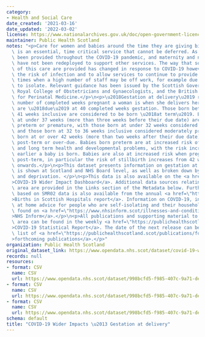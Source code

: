 ```yaml
---
category:
- Health and Social Care
date_created: '2021-03-16'
date_updated: '2022-03-02'
license: https://www.nationalarchives.gov.uk/doc/open-government-licence/version/3/
maintainer: Public Health Scotland
notes: "<p>Care for women and babies around the time they are giving birth/being born\
  \ is an essential, time critical service that cannot be deferred. As such, it has\
  \ been provided throughout the COVID-19 pandemic, and maternity and neonatal staff\
  \ have not been redeployed to support other services. The way that some elements\
  \ of this care are provided has changed in response to COVID-19 however, to minimise\
  \ the risk of infection and to allow services to continue to provide safe care during\
  \ times when a high number of staff may be off work, for example due to needing\
  \ to isolate. Relevant guidance has been issued by the Scottish Government, the\
  \ Royal College of Obstetricians and Gynaecologists, and the British Association\
  \ for Perinatal Medicine.</p>\n<p>\u2018Gestation at delivery\u2019 refers to the\
  \ number of completed weeks pregnant a woman is when she delivers her baby. Babies\
  \ are \u2018due\u2019 at 40 completed weeks gestation. Those born between 37 and\
  \ 41 weeks inclusive are considered to be born \u2018at term\u2019. Babies born\
  \ at under 37 weeks (more than three weeks before their due date) are considered\
  \ preterm or premature, with those born at under 32 weeks considered very preterm\
  \ and those born at 32 to 36 weeks inclusive considered moderately preterm. Babies\
  \ born at or over 42 weeks (more than two weeks after their due date) are considered\
  \ post-term or over-due. Babies born preterm are at increased risk of both short\
  \ and long term health and developmental problems, with the risk increasing the\
  \ earlier a baby is born. Babies are also at increased risk when pregnancies extend\
  \ post-term, in particular the risk of stillbirth increases from 42 weeks gestation\
  \ onwards.</p>\n<p>This dataset presents information on gestation at delivery. Data\
  \ is shown at Scotland and NHS Board level, as well as broken down by age group\
  \ and deprivation. </p>\n<p>This data is also available on the <a href=\"https://scotland.shinyapps.io/phs-covid-wider-impact/\"\
  >COVID-19 Wider Impact Dashboard</a>. Additional data sources relating to this topic\
  \ area are provided in the Links section of the Metadata below. Further information\
  \ based on SMR02 data is also available from the annual <a href=\"https://publichealthscotland.scot/publications/births-in-scottish-hospitals/\"\
  >Births in Scottish Hospitals report</a>. Information on COVID-19, including stay\
  \ at home advice for people who are self-isolating and their households, can be\
  \ found on <a href=\"https://www.nhsinform.scot/illnesses-and-conditions/infections-and-poisoning/coronavirus-covid-19#stay-at-home-advice\"\
  >NHS Inform</a>.</p>\n<p>All publications and supporting material to this topic\
  \ area can be found in the weekly <a href=\"https://publichealthscotland.scot/publications/covid-19-statistical-report/\"\
  >COVID-19 Statistical Report</a>. The date of the next release can be found on our\
  \ list of <a href=\"https://publichealthscotland.scot/publications/forthcoming-publications/\"\
  >forthcoming publications</a>.</p>"
organization: Public Health Scotland
original_dataset_link: https://www.opendata.nhs.scot/dataset/covid-19-wider-impacts-gestation-at-delivery
records: null
resources:
- format: CSV
  name: CSV
  url: https://www.opendata.nhs.scot/dataset/998bcfd5-f985-407c-9a71-dea23aaff16e/resource/f00851fb-8798-4612-a891-aab1d7403586/download/gestation_hb_20220302.csv
- format: CSV
  name: CSV
  url: https://www.opendata.nhs.scot/dataset/998bcfd5-f985-407c-9a71-dea23aaff16e/resource/7f789269-1547-4189-a47d-2a641db84e91/download/gestation_age_20220302.csv
- format: CSV
  name: CSV
  url: https://www.opendata.nhs.scot/dataset/998bcfd5-f985-407c-9a71-dea23aaff16e/resource/4a423747-5f6d-4415-bae5-27111c990036/download/gestation_simd_20220302.csv
schema: default
title: "COVID-19 Wider Impacts \u2013 Gestation at delivery"
---
```

